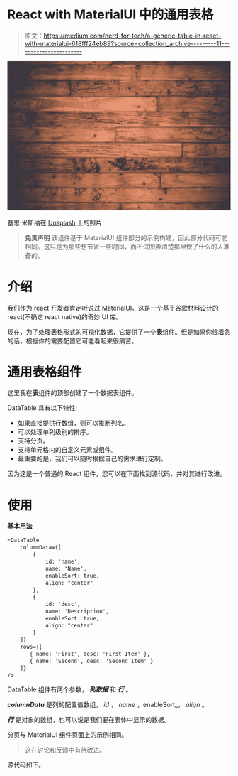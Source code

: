 # React with MaterialUI 中的通用表格

> 原文：<https://medium.com/nerd-for-tech/a-generic-table-in-react-with-materialui-618fff24eb89?source=collection_archive---------11----------------------->

![](img/07d48d0de10ed68212a63c24754c949b.png)

基思·米斯纳在 [Unsplash](https://unsplash.com/s/photos/table?utm_source=unsplash&utm_medium=referral&utm_content=creditCopyText) 上的照片

> **免责声明**
> 该组件基于 MaterialUI 组件部分的示例构建，因此部分代码可能相同。这只是为那些想节省一些时间，而不试图弄清楚那里做了什么的人准备的。

# 介绍

我们作为 react 开发者肯定听说过 MaterialUI。这是一个基于谷歌材料设计的 react(不确定 react native)的奇妙 UI 库。

现在，为了处理表格形式的可视化数据，它提供了一个**表**组件。但是如果你很着急的话，根据你的需要配置它可能看起来很痛苦。

# 通用表格组件

这里我在**表**组件的顶部创建了一个数据表组件。

DataTable 具有以下特性:

*   如果直接提供行数组，则可以推断列名。
*   可以处理单列级别的排序。
*   支持分页。
*   支持单元格内的自定义元素或组件。
*   最重要的是，我们可以随时根据自己的需求进行定制。

因为这是一个普通的 React 组件，您可以在下面找到源代码，并对其进行改进。

# 使用

**基本用法**

```
<DataTable
    columnData={[
        {
            id: 'name',
            name: 'Name',
            enableSort: true,
            align: "center"
        },
        {
            id: 'desc',
            name: 'Description',
            enableSort: true,
            align: "center"
        }
    ]}
    rows={[
       { name: 'First', desc: 'First Item' },
       { name: 'Second', desc: 'Second Item' }
    ]}
/>
```

DataTable 组件有两个参数， ***列数据*** 和 ***行*** 。

***columnData*** 是列的配置值数组， *id* ， *name* ，enableSort_， *align* 。

***行*** 是对象的数组，也可以说是我们要在表体中显示的数据。

分页与 MaterialUI 组件页面上的示例相同。

> 这在讨论和反馈中有待改进。

源代码如下。
